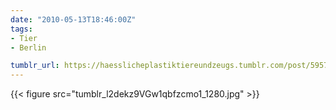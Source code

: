 ```yaml
---
date: "2010-05-13T18:46:00Z"
tags:
- Tier
- Berlin

tumblr_url: https://haesslicheplastiktiereundzeugs.tumblr.com/post/595754082
---
```

{{< figure src="tumblr_l2dekz9VGw1qbfzcmo1_1280.jpg" >}}

